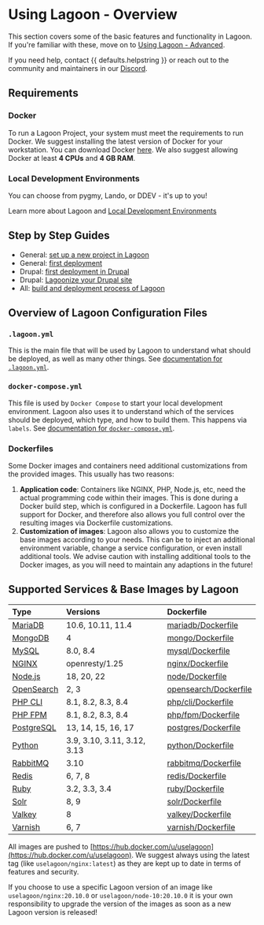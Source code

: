 # Using Lagoon - Overview

This section covers some of the basic features and functionality in Lagoon. If you're familiar with these, move on to [Using Lagoon - Advanced](../using-lagoon-advanced/index.md).

If you need help, contact {{ defaults.helpstring }} or reach out to the community and maintainers in our [Discord](../community/discord.md).

## Requirements

### Docker

To run a Lagoon Project, your system must meet the requirements to run Docker. We suggest installing the latest version of Docker for your workstation. You can download Docker [here](https://www.docker.com/get-docker). We also suggest allowing Docker at least **4 CPUs** and **4 GB RAM**.

### Local Development Environments

You can choose from pygmy, Lando, or DDEV - it's up to you!

Learn more about Lagoon and [Local Development Environments](local-development-environments.md)

## Step by Step Guides

* General: [set up a new project in Lagoon](setup-project.md)
* General: [first deployment](first-deployment.md)
* Drupal: [first deployment in Drupal](../applications/drupal/first-deployment-of-drupal.md)
* Drupal: [Lagoonize your Drupal site](../applications/drupal/step-by-step-getting-drupal-ready-to-run-on-lagoon.md)
* All: [build and deployment process of Lagoon](../concepts-basics/build-and-deploy-process.md)

## Overview of Lagoon Configuration Files

### `.lagoon.yml`

This is the main file that will be used by Lagoon to understand what should be deployed, as well as many other things. See [documentation for `.lagoon.yml`](../concepts-basics/lagoon-yml.md).

### `docker-compose.yml`

This file is used by `Docker Compose` to start your local development environment. Lagoon also uses it to understand which of the services should be deployed, which type, and how to build them. This happens via `labels`. See [documentation for `docker-compose.yml`](../concepts-basics/docker-compose-yml.md).

### Dockerfiles

Some Docker images and containers need additional customizations from the provided images. This usually has two reasons:

1. **Application code**: Containers like NGINX, PHP, Node.js, etc, need the actual programming code within their images. This is done during a Docker build step, which is configured in a Dockerfile. Lagoon has full support for Docker, and therefore also allows you full control over the resulting images via Dockerfile customizations.
2. **Customization of images**: Lagoon also allows you to customize the base images according to your needs. This can be to inject an additional environment variable, change a service configuration, or even install additional tools. We advise caution with installing additional tools to the Docker images, as you will need to maintain any adaptions in the future!

## Supported Services & Base Images by Lagoon

| Type | Versions | Dockerfile |
| :--- | :--- | :--- |
| [MariaDB](../docker-images/mariadb.md) | 10.6, 10.11, 11.4 | [mariadb/Dockerfile](https://github.com/uselagoon/lagoon-images/blob/main/images/mariadb) |
| [MongoDB](../docker-images/mongodb.md) | 4 | [mongo/Dockerfile](https://github.com/uselagoon/lagoon-images/blob/main/images/mongo) |
| [MySQL](../docker-images/mysql.md) | 8.0, 8.4 | [mysql/Dockerfile](https://github.com/uselagoon/lagoon-images/blob/main/images/mysql) |
| [NGINX](../docker-images/nginx.md) | openresty/1.25 | [nginx/Dockerfile](https://github.com/uselagoon/lagoon-images/blob/main/images/nginx) |
| [Node.js](../docker-images/nodejs.md) | 18, 20, 22 | [node/Dockerfile](https://github.com/uselagoon/lagoon-images/blob/main/images/node) |
| [OpenSearch](../docker-images/opensearch.md) | 2, 3 | [opensearch/Dockerfile](https://github.com/uselagoon/lagoon-images/blob/main/images/opensearch) |
| [PHP CLI](../docker-images/php-cli.md) | 8.1, 8.2, 8.3, 8.4 | [php/cli/Dockerfile](https://github.com/uselagoon/lagoon-images/blob/main/images/php-cli) |
| [PHP FPM](../docker-images/php-fpm.md) | 8.1, 8.2, 8.3, 8.4 | [php/fpm/Dockerfile](https://github.com/uselagoon/lagoon-images/blob/main/images/php-fpm) |
| [PostgreSQL](../docker-images/postgres.md) | 13, 14, 15, 16, 17 | [postgres/Dockerfile](https://github.com/uselagoon/lagoon-images/blob/main/images/postgres) |
| [Python](../docker-images/nodejs.md) | 3.9, 3.10, 3.11, 3.12, 3.13 | [python/Dockerfile](https://github.com/uselagoon/lagoon-images/blob/main/images/python) |
| [RabbitMQ](../docker-images/rabbitmq.md) | 3.10 | [rabbitmq/Dockerfile](https://github.com/uselagoon/lagoon-images/blob/main/images/rabbitmq) |
| [Redis](../docker-images/redis.md) | 6, 7, 8 | [redis/Dockerfile](https://github.com/uselagoon/lagoon-images/blob/main/images/redis) |
| [Ruby](../docker-images/ruby.md) | 3.2, 3.3, 3.4 | [ruby/Dockerfile](https://github.com/uselagoon/lagoon-images/blob/main/images/ruby) |
| [Solr](../docker-images/solr.md) | 8, 9 | [solr/Dockerfile](https://github.com/uselagoon/lagoon-images/blob/main/images/solr) |
| [Valkey](../docker-images/valkey.md) | 8 | [valkey/Dockerfile](https://github.com/uselagoon/lagoon-images/blob/main/images/valkey) |
| [Varnish](../docker-images/varnish.md) | 6, 7 | [varnish/Dockerfile](https://github.com/uselagoon/lagoon-images/blob/main/images/varnish) |

All images are pushed to [https://hub.docker.com/u/uselagoon](https://hub.docker.com/u/uselagoon). We suggest always using the latest tag \(like `uselagoon/nginx:latest`\) as they are kept up to date in terms of features and security.

If you choose to use a specific Lagoon version of an image like `uselagoon/nginx:20.10.0` or `uselagoon/node-10:20.10.0` it is your own responsibility to upgrade the version of the images as soon as a new Lagoon version is released!
